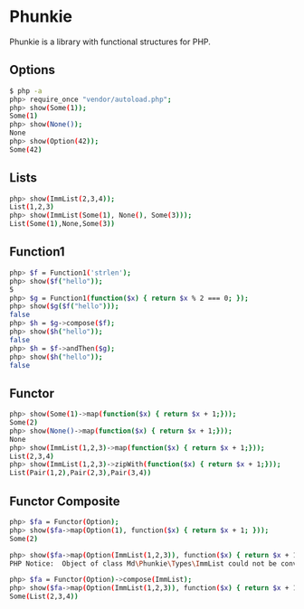 Phunkie
=======

Phunkie is a library with functional structures for PHP.

Options
-------
```bash
$ php -a
php> require_once "vendor/autoload.php";
php> show(Some(1));
Some(1)
php> show(None());
None
php> show(Option(42));
Some(42)
```

Lists
-----
```bash
php> show(ImmList(2,3,4));
List(1,2,3)
php> show(ImmList(Some(1), None(), Some(3)));
List(Some(1),None,Some(3))
```

Function1
---------
```bash
php> $f = Function1('strlen');
php> show($f("hello"));
5
php> $g = Function1(function($x) { return $x % 2 === 0; });
php> show($g($f("hello")));
false
php> $h = $g->compose($f);
php> show($h("hello"));
false
php> $h = $f->andThen($g);
php> show($h("hello"));
false
```

Functor
-------
```bash
php> show(Some(1)->map(function($x) { return $x + 1;}));
Some(2)
php> show(None()->map(function($x) { return $x + 1;}));
None
php> show(ImmList(1,2,3)->map(function($x) { return $x + 1;}));
List(2,3,4)
php> show(ImmList(1,2,3)->zipWith(function($x) { return $x + 1;}));
List(Pair(1,2),Pair(2,3),Pair(3,4))
```

Functor Composite
-----------------
```bash
php> $fa = Functor(Option);
php> show($fa->map(Option(1), function($x) { return $x + 1; }));
Some(2)

php> show($fa->map(Option(ImmList(1,2,3)), function($x) { return $x + 1; }));
PHP Notice:  Object of class Md\Phunkie\Types\ImmList could not be converted to int

php> $fa = Functor(Option)->compose(ImmList);
php> show($fa->map(Option(ImmList(1,2,3)), function($x) { return $x + 1; }));
Some(List(2,3,4))
```

